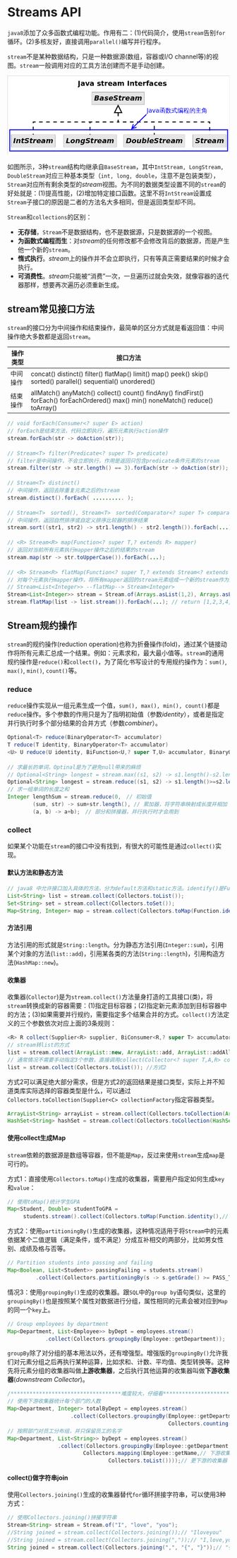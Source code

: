 # Streams API

`java8`添加了众多函数式编程功能。作用有二：(1)代码简介，使用`stream`告别`for`循环。(2)多核友好，直接调用`parallel()`编写并行程序。

`stream`不是某种数据结构，只是一种数据源(数组，容器或I/O channel等)的视图。`stream`一般调用对应的工具方法创建而不是手动创建。

![Java_stream_Interfaces](Stream.assets/Java_stream_Interfaces.png)

如图所示，3种`stream`结构均继承自`BaseStream`，其中`IntStream, LongStream, DoubleStream`对应三种基本类型（`int, long, double`，注意不是包装类型），`Stream`对应所有剩余类型的*stream*视图。为不同的数据类型设置不同的`stream`的好处就是：(1)提高性能，(2)增加特定接口函数。这里不将`IntStream`设置成`Stream`子接口的原因是二者的方法名大多相同，但是返回类型却不同。

`Stream`和`collections`的区别：

- **无存储**，`Stream`不是数据结构，也不是数据源，只是数据源的一个视图。
- **为函数式编程而生**：对*stream*的任何修改都不会修改背后的数据源，而是产生他一个新的`stream`。
- **惰式执行**。*stream*上的操作并不会立即执行，只有等真正需要结果的时候才会执行。
- **可消费性**。*stream*只能被“消费”一次，一旦遍历过就会失效，就像容器的迭代器那样，想要再次遍历必须重新生成。

## stream常见接口方法

`stream`的接口分为中间操作和结束操作，最简单的区分方式就是看返回值：中间操作绝大多数都是返回`stream`。

| 操作类型 | 接口方法                                                     |
| ------------- | ------------------------------------------------------------ |
| 中间操作 | concat() distinct() filter() flatMap() limit() map() peek()   skip() sorted() parallel() sequential() unordered() |
| 结束操作 | allMatch() anyMatch() collect() count() findAny() findFirst()   forEach() forEachOrdered() max() min() noneMatch() reduce() toArray() |

```java
// void forEach(Consumer<? super E> action)
// forEach是结束方法，代码立即执行，遍历元素执行action操作
stream.forEach(str -> doAction(str));

// Stream<T> filter(Predicate<? super T> predicate)
// filter是中间操作，不会立即执行，作用是返回只包含predicate条件元素的stream
stream.filter(str -> str.length() == 3).forEach(str -> doAction(str));

// Stream<T> distinct()
// 中间操作，返回去除重复元素之后的stream
stream.distinct().forEach( .......... );

// Stream<T>　sorted(), Stream<T>　sorted(Comparator<? super T> comparator)
// 中间操作，返回自然排序或自定义排序比较器的排序结果
stream.sort((str1, str2) -> str1.length() - str2.length()).forEach(...);

// <R> Stream<R> map(Function<? super T,? extends R> mapper)
// 返回对当前所有元素执行mapper操作之后的结果的stream
stream.map(str -> str.toUpperCase()).forEach(...);

// <R> Stream<R> flatMap(Function<? super T,? extends Stream<? extends R>> mapper)
// 对每个元素执行mapper操作，将所有mapper返回的stream元素组成一个新的stream作为返回结果
// Stream<List<Integer>> --flatMap--> Stream<Integer>
Stream<List<Integer>> stream = Stream.of(Arrays.asList(1,2), Arrays.asList(3, 4, 5));
stream.flatMap(list -> list.stream()).forEach(...);	// return [1,2,3,4,5]
```

## Stream规约操作

`stream`的规约操作(reduction operation)也称为折叠操作(fold)，通过某个链接动作将所有元素汇总成一个结果。例如：元素求和，最大最小值等。`stream`的通用规约操作是`reduce()`和`collect()`，为了简化书写设计的专用规约操作为：`sum()`, `max()`, `min()`, `count()`等。

### reduce

`reduce`操作实现从一组元素生成一个值，`sum(), max(), min(), count()`都是`reduce`操作。多个参数的作用只是为了指明初始值（参数*identity*），或者是指定并行执行时多个部分结果的合并方式（参数*combiner*）。

```java
Optional<T> reduce(BinaryOperator<T> accumulator)
T reduce(T identity, BinaryOperator<T> accumulator)
<U> U reduce(U identity, BiFunction<U,? super T,U> accumulator, BinaryOperator<U> combiner)
    
// 求最长的单词，Optinal是为了避免null带来的麻烦
// Optional<String> longest = stream.max((s1, s2) -> s1.length()-s2.length());
Optional<String> longest = stream.reduce((s1, s2) -> s1.length()>=s2.length() ? s1 : s2);
// 求一组单词的长度之和
Integer lengthSum = stream.reduce(0,　// 初始值
        (sum, str) -> sum+str.length(), // 累加器，将字符串映射成长度并相加
        (a, b) -> a+b);　// 部分和拼接器，并行执行时才会用到
```

### collect

​    如果某个功能在`stream`的接口中没有找到，有很大的可能性是通过`collect()`实现。

#### 默认方法和静态方法

```java
// java8 中允许接口加入具体的方法，分为default方法和static方法。identify()是Function接口的静态方法，返回一个和输入一样的Lambda对象，等价于`t -> t`。java的default方法是为了避免修改接口之后让所有的实现类都需要重新实现，因为如果直接在接口类中添加抽象方法会导致接口的类需要重新实现，添加default和static方法则无影响（static方法是为了避免再写专门的工具类）。
List<String> list = stream.collect(Collectors.toList());
Set<String> set = stream.collect(Collectors.toSet());
Map<String, Integer> map = stream.collect(Collectors.toMap(Function.identity(), String::length));
```

#### 方法引用

方法引用的形式就是`String::length`。分为静态方法引用(`Integer::sum`)，引用某个对象的方法(`list::add`)，引用某各类的方法(`String::length`)，引用构造方法(`HashMap::new`)。

#### 收集器

收集器(`Collector`)是为`stream.collect()`方法量身打造的工具接口(类)，将`stream`转换成新的容器需要：(1)指定目标容器；(2)指定新元素添加到目标容器中的方法；(3)如果需要并行规约，需要指定多个结果合并的方式。`collect()`方法定义的三个参数依次对应上面的3条规则：
```java
<R> R collect(Supplier<R> supplier, BiConsumer<R,? super T> accumulator, BiConsumer<R,R> combiner)
// stream转list的方式
list = stream.collect(ArrayList::new, ArrayList::add, ArrayList::addAll);	// 方式1
// 通常情况不需要手动指定3个参数，直接调用collect(Collector<? super T,A,R> collector)的方法即可
list = stream.collect(Collectors.toList());	//方式2
```

方式2可以满足绝大部分需求，但是方式2的返回结果是接口类型，实际上并不知道类库实际选择的容器类型是什么，可以通过`Collectors.toCollection(Supplier<C> collectionFactory`指定容器类型。

```java
ArrayList<String> arrayList = stream.collect(Collectors.toCollection(ArrayList::new));// (3)
HashSet<String> hashSet = stream.collect(Collectors.toCollection(HashSet::new));// (4)
```

#### 使用collect生成Map

`stream`依赖的数据源是数组等容器，但不能是`Map`，反过来使用`stream`生成`map`是可行的。

方式1：直接使用`Collectors.toMap()`生成的收集器，需要用户指定如何生成`key`和`value`：

```java
// 使用toMap()统计学生GPA
Map<Student, Double> studentToGPA =
     students.stream().collect(Collectors.toMap(Function.identity(),// 如何生成key
```

方式2：使用`partitioningBy()`生成的收集器，这种情况适用于将`Stream`中的元素依据某个二值逻辑（满足条件，或不满足）分成互补相交的两部分，比如男女性别、成绩及格与否等。

```java
// Partition students into passing and failing
Map<Boolean, List<Student>> passingFailing = students.stream()
         .collect(Collectors.partitioningBy(s -> s.getGrade() >= PASS_THRESHOLD));
```

情况3：使用`groupingBy()`生成的收集器。跟`SQL`中的`group by`语句类似，这里的`groupingBy()`也是按照某个属性对数据进行分组，属性相同的元素会被对应到`Map`的同一个`key`上。

```java
// Group employees by department
Map<Department, List<Employee>> byDept = employees.stream()
            .collect(Collectors.groupingBy(Employee::getDepartment));
```

`groupBy`除了对分组的基本用法以外，还有增强型。增强版的`groupingBy()`允许我们对元素分组之后再执行某种运算，比如求和、计数、平均值、类型转换等。这种先将元素分组的收集器叫做**上游收集器**，之后执行其他运算的收集器叫做**下游收集器**(*downstream Collector*)。

```java
/***********************************难度较大，仔细看*****************************************/
// 使用下游收集器统计每个部门的人数
Map<Department, Integer> totalByDept = employees.stream()
                    .collect(Collectors.groupingBy(Employee::getDepartment,
                                                   Collectors.counting()));// 下游收集器
// 按照部门对员工分布组，并只保留员工的名字
Map<Department, List<String>> byDept = employees.stream()
                .collect(Collectors.groupingBy(Employee::getDepartment,
                        Collectors.mapping(Employee::getName,// 下游收集器
                                Collectors.toList())));// 更下游的收集器
```

#### collect()做字符串join

使用`Collectors.joining()`生成的收集器替代`for`循环拼接字符串，可以使用3种方式：

```java
// 使用Collectors.joining()拼接字符串
Stream<String> stream = Stream.of("I", "love", "you");
//String joined = stream.collect(Collectors.joining());// "Iloveyou"
//String joined = stream.collect(Collectors.joining(","));// "I,love,you"
String joined = stream.collect(Collectors.joining(",", "{", "}"));// "{I,love,you}"
```